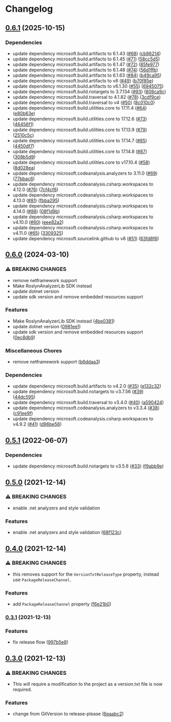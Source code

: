 # Changelog

## [0.6.1](https://github.com/YoloDev/YoloDev.Sdk/compare/YoloDev.Sdk-v0.6.0...YoloDev.Sdk-v0.6.1) (2025-10-15)


### Dependencies

* update dependency microsoft.build.artifacts to 6.1.43 ([#68](https://github.com/YoloDev/YoloDev.Sdk/issues/68)) ([cb86214](https://github.com/YoloDev/YoloDev.Sdk/commit/cb862140f209769e101f023ec2adec4500b35bba))
* update dependency microsoft.build.artifacts to 6.1.45 ([#71](https://github.com/YoloDev/YoloDev.Sdk/issues/71)) ([58cc5d5](https://github.com/YoloDev/YoloDev.Sdk/commit/58cc5d5bef327463a09b9adaf5ea9f701bf58b51))
* update dependency microsoft.build.artifacts to 6.1.47 ([#72](https://github.com/YoloDev/YoloDev.Sdk/issues/72)) ([85fe977](https://github.com/YoloDev/YoloDev.Sdk/commit/85fe977a00213c5379f8aeb5b4c33f2b9108423d))
* update dependency microsoft.build.artifacts to 6.1.48 ([#74](https://github.com/YoloDev/YoloDev.Sdk/issues/74)) ([56d1ffb](https://github.com/YoloDev/YoloDev.Sdk/commit/56d1ffbfe099cb31f6e599424c7313098ba1c203))
* update dependency microsoft.build.artifacts to 6.1.63 ([#84](https://github.com/YoloDev/YoloDev.Sdk/issues/84)) ([b49ca95](https://github.com/YoloDev/YoloDev.Sdk/commit/b49ca9520cbae68ffcf69af3dc12214f1af83f10))
* update dependency microsoft.build.artifacts to v6 ([#49](https://github.com/YoloDev/YoloDev.Sdk/issues/49)) ([b70f85e](https://github.com/YoloDev/YoloDev.Sdk/commit/b70f85e1704be550fb5ed6847c812fd1bd4767d5))
* update dependency microsoft.build.artifacts to v6.1.30 ([#55](https://github.com/YoloDev/YoloDev.Sdk/issues/55)) ([6945075](https://github.com/YoloDev/YoloDev.Sdk/commit/6945075e2d37059ff71385bd7f3da88da6313741))
* update dependency microsoft.build.notargets to 3.7.134 ([#93](https://github.com/YoloDev/YoloDev.Sdk/issues/93)) ([808ca9c](https://github.com/YoloDev/YoloDev.Sdk/commit/808ca9cefd12a54bc82143fe77bfe2ccfd1e9e16))
* update dependency microsoft.build.traversal to 4.1.82 ([#78](https://github.com/YoloDev/YoloDev.Sdk/issues/78)) ([3cdf9ce](https://github.com/YoloDev/YoloDev.Sdk/commit/3cdf9cec4a8aadbbdacb1d2838fb58ed096dcec3))
* update dependency microsoft.build.traversal to v4 ([#50](https://github.com/YoloDev/YoloDev.Sdk/issues/50)) ([8c010c0](https://github.com/YoloDev/YoloDev.Sdk/commit/8c010c04d6b0a714d508461875d8f6308d6a9640))
* update dependency microsoft.build.utilities.core to 17.11.4 ([#64](https://github.com/YoloDev/YoloDev.Sdk/issues/64)) ([e80b63e](https://github.com/YoloDev/YoloDev.Sdk/commit/e80b63ec80067ef46a178f7b5d486cbd994c268c))
* update dependency microsoft.build.utilities.core to 17.12.6 ([#73](https://github.com/YoloDev/YoloDev.Sdk/issues/73)) ([46456f1](https://github.com/YoloDev/YoloDev.Sdk/commit/46456f18c0650b1731a5229b13b3a3fb0a13fb2e))
* update dependency microsoft.build.utilities.core to 17.13.9 ([#79](https://github.com/YoloDev/YoloDev.Sdk/issues/79)) ([2510c5c](https://github.com/YoloDev/YoloDev.Sdk/commit/2510c5c3cc319452816814e37f8bb50e66d84809))
* update dependency microsoft.build.utilities.core to 17.14.7 ([#85](https://github.com/YoloDev/YoloDev.Sdk/issues/85)) ([4450df7](https://github.com/YoloDev/YoloDev.Sdk/commit/4450df729583a8ac6ff870b1ea985b10618e53f7))
* update dependency microsoft.build.utilities.core to 17.14.8 ([#87](https://github.com/YoloDev/YoloDev.Sdk/issues/87)) ([308b5d9](https://github.com/YoloDev/YoloDev.Sdk/commit/308b5d974eff3cf8c018af3eea96ec3e6a3b8853))
* update dependency microsoft.build.utilities.core to v17.10.4 ([#58](https://github.com/YoloDev/YoloDev.Sdk/issues/58)) ([8d028ea](https://github.com/YoloDev/YoloDev.Sdk/commit/8d028ea7a86ea13d4403782efd29c13bb91563fc))
* update dependency microsoft.codeanalysis.analyzers to 3.11.0 ([#69](https://github.com/YoloDev/YoloDev.Sdk/issues/69)) ([77bbac6](https://github.com/YoloDev/YoloDev.Sdk/commit/77bbac62f5fbfc375383517a447d334cfba9f985))
* update dependency microsoft.codeanalysis.csharp.workspaces to 4.12.0 ([#76](https://github.com/YoloDev/YoloDev.Sdk/issues/76)) ([7cf4cf6](https://github.com/YoloDev/YoloDev.Sdk/commit/7cf4cf6cb163e60a27afe0fb07786cab9c358a3a))
* update dependency microsoft.codeanalysis.csharp.workspaces to 4.13.0 ([#81](https://github.com/YoloDev/YoloDev.Sdk/issues/81)) ([fbba295](https://github.com/YoloDev/YoloDev.Sdk/commit/fbba295475e4834d06b00162425ffb9e9f2428c8))
* update dependency microsoft.codeanalysis.csharp.workspaces to 4.14.0 ([#88](https://github.com/YoloDev/YoloDev.Sdk/issues/88)) ([08f1d9b](https://github.com/YoloDev/YoloDev.Sdk/commit/08f1d9b1bc1cfba71fb558b5ed3c1b0e5cdf5e63))
* update dependency microsoft.codeanalysis.csharp.workspaces to v4.10.0 ([#60](https://github.com/YoloDev/YoloDev.Sdk/issues/60)) ([eee82a2](https://github.com/YoloDev/YoloDev.Sdk/commit/eee82a2ed1fc7b6ad31b983c48dd70021487b12a))
* update dependency microsoft.codeanalysis.csharp.workspaces to v4.11.0 ([#65](https://github.com/YoloDev/YoloDev.Sdk/issues/65)) ([3309325](https://github.com/YoloDev/YoloDev.Sdk/commit/3309325c38bce76429fd68d57a41f175e70611de))
* update dependency microsoft.sourcelink.github to v8 ([#51](https://github.com/YoloDev/YoloDev.Sdk/issues/51)) ([63fd8f6](https://github.com/YoloDev/YoloDev.Sdk/commit/63fd8f6720093c5182db9587152fb371a92037ab))

## [0.6.0](https://github.com/YoloDev/YoloDev.Sdk/compare/YoloDev.Sdk-v0.5.1...YoloDev.Sdk-v0.6.0) (2024-03-10)


### ⚠ BREAKING CHANGES

* remove netframework support
* Make RoslynAnalyzerLib SDK instead
* update dotnet version
* update sdk version and remove embedded resources support

### Features

* Make RoslynAnalyzerLib SDK instead ([4be0381](https://github.com/YoloDev/YoloDev.Sdk/commit/4be03811e55311ae36f175cfa0bcde38c537c35c))
* update dotnet version ([0981ee1](https://github.com/YoloDev/YoloDev.Sdk/commit/0981ee135bc86fc7b5c9234e207104ade3586b47))
* update sdk version and remove embedded resources support ([0ec8db9](https://github.com/YoloDev/YoloDev.Sdk/commit/0ec8db90a43c30823ae67aad3b1d39f065630d9d))


### Miscellaneous Chores

* remove netframework support ([b6ddaa3](https://github.com/YoloDev/YoloDev.Sdk/commit/b6ddaa3085ba61af0ab5579525f6b780bb3f3a92))


### Dependencies

* update dependency microsoft.build.artifacts to v4.2.0 ([#35](https://github.com/YoloDev/YoloDev.Sdk/issues/35)) ([e132c32](https://github.com/YoloDev/YoloDev.Sdk/commit/e132c32172b2c0823a2e059142db1ded6899cac6))
* update dependency microsoft.build.notargets to v3.7.56 ([#39](https://github.com/YoloDev/YoloDev.Sdk/issues/39)) ([44dc595](https://github.com/YoloDev/YoloDev.Sdk/commit/44dc595cfc4e65b7fc6f301e44418a601cd0ebe5))
* update dependency microsoft.build.traversal to v3.4.0 ([#40](https://github.com/YoloDev/YoloDev.Sdk/issues/40)) ([a590424](https://github.com/YoloDev/YoloDev.Sdk/commit/a5904246441ab4adcff503d2d54c05b918c7eaeb))
* update dependency microsoft.codeanalysis.analyzers to v3.3.4 ([#38](https://github.com/YoloDev/YoloDev.Sdk/issues/38)) ([c91ee9f](https://github.com/YoloDev/YoloDev.Sdk/commit/c91ee9f8584ccb62a01fe9bae7eefcb48c54f966))
* update dependency microsoft.codeanalysis.csharp.workspaces to v4.9.2 ([#41](https://github.com/YoloDev/YoloDev.Sdk/issues/41)) ([d96be56](https://github.com/YoloDev/YoloDev.Sdk/commit/d96be56472f36f650bb92a77d62942b3b6434aae))

## [0.5.1](https://github.com/YoloDev/YoloDev.Sdk/compare/YoloDev.Sdk-v0.5.0...YoloDev.Sdk-v0.5.1) (2022-06-07)


### Dependencies

* update dependency microsoft.build.notargets to v3.5.6 ([#33](https://github.com/YoloDev/YoloDev.Sdk/issues/33)) ([f9abb9e](https://github.com/YoloDev/YoloDev.Sdk/commit/f9abb9e906ebd56ed5e5751e2a27890e4a11ce99))

## [0.5.0](https://www.github.com/YoloDev/YoloDev.Sdk/compare/YoloDev.Sdk-v0.4.0...YoloDev.Sdk-v0.5.0) (2021-12-14)


### ⚠ BREAKING CHANGES

* enable .net analyzers and style validation

### Features

* enable .net analyzers and style validation ([68f123c](https://www.github.com/YoloDev/YoloDev.Sdk/commit/68f123c4bc7f597076e08167e4659db9da559394))

## [0.4.0](https://www.github.com/YoloDev/YoloDev.Sdk/compare/YoloDev.Sdk-v0.3.1...YoloDev.Sdk-v0.4.0) (2021-12-14)


### ⚠ BREAKING CHANGES

* this removes support for the `VersionTxtReleaseType` property, instead use `PackageReleaseChannel`.

### Features

* add `PackageReleaseChannel` property ([f6e21b0](https://www.github.com/YoloDev/YoloDev.Sdk/commit/f6e21b07fd81fc34dea6a496e8b42301d3b1c2d4))

### [0.3.1](https://www.github.com/YoloDev/YoloDev.Sdk/compare/YoloDev.Sdk-v0.3.0...YoloDev.Sdk-v0.3.1) (2021-12-13)


### Features

* fix release flow ([997b5e8](https://www.github.com/YoloDev/YoloDev.Sdk/commit/997b5e83b2cf66b5c48e5caa28b038d6ccdfa54a))

## [0.3.0](https://www.github.com/YoloDev/YoloDev.Sdk/compare/YoloDev.Sdk-v0.2.30...YoloDev.Sdk-v0.3.0) (2021-12-13)


### ⚠ BREAKING CHANGES

* This will require a modification to the project as a version.txt file is now required.

### Features

* change from GitVersion to release-please ([6eaabc2](https://www.github.com/YoloDev/YoloDev.Sdk/commit/6eaabc209058dd13c7cd261239d2a83d5143289d))
